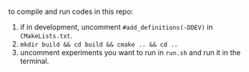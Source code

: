 to compile and run codes in this repo:
1. if in development, uncomment `#add_definitions(-DDEV)` in `CMakeLists.txt`.
2. `mkdir build && cd build && cmake .. && cd ..`
3. uncomment experiments you want to run in `run.sh` and run it in the terminal.